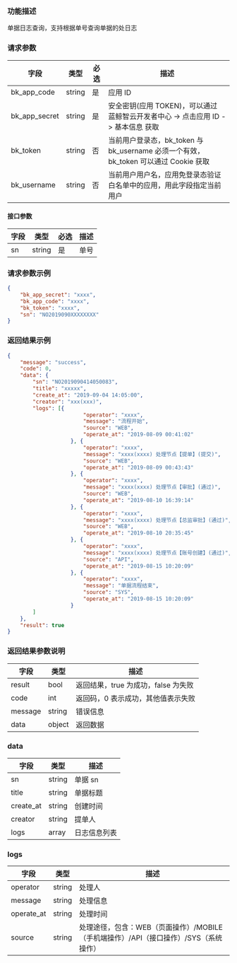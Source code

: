 ### 功能描述

单据日志查询，支持根据单号查询单据的处日志

### 请求参数

| 字段 | 类型 | 必选 |  描述 |
|-----------|------------|--------|------------|
| bk_app_code  |  string    | 是 | 应用 ID     |
| bk_app_secret|  string    | 是 | 安全密钥(应用 TOKEN)，可以通过 蓝鲸智云开发者中心 -&gt; 点击应用 ID -&gt; 基本信息 获取 |
| bk_token     |  string    | 否 | 当前用户登录态，bk_token 与 bk_username 必须一个有效，bk_token 可以通过 Cookie 获取 |
| bk_username  |  string    | 否 | 当前用户用户名，应用免登录态验证白名单中的应用，用此字段指定当前用户 |

#### 接口参数

| 字段        | 类型     | 必选  | 描述                         |
| --------- | ------ | --- | -------------------------- |
| sn        | string | 是   | 单号                       |

### 请求参数示例

```json
{  
    "bk_app_secret": "xxxx", 
    "bk_app_code": "xxxx", 
    "bk_token": "xxxx", 
    "sn": "NO2019090XXXXXXXX"
}  
```

### 返回结果示例

```json
{
    "message": "success",
    "code": 0,
    "data": {
        "sn": "NO2019090414050083",
        "title": "xxxxx",
        "create_at": "2019-09-04 14:05:00",
        "creator": "xxx(xxx)",
        "logs": [{
						"operator": "xxxx",
						"message": "流程开始",
						"source": "WEB",
						"operate_at": "2019-08-09 00:41:02"
					}, {
						"operator": "xxxx",
						"message": "xxxx(xxxx) 处理节点【提单】(提交)",
						"source": "WEB",
						"operate_at": "2019-08-09 00:43:43"
					}, {
						"operator": "xxxx",
						"message": "xxxx(xxxx) 处理节点【审批】(通过)",
						"source": "WEB",
						"operate_at": "2019-08-10 16:39:14"
					}, {
						"operator": "xxxx",
						"message": "xxxx(xxxx) 处理节点【总监审批】(通过)",
						"source": "WEB",
						"operate_at": "2019-08-10 20:35:45"
					}, {
						"operator": "xxxx",
						"message": "xxxx(xxxx) 处理节点【账号创建】(通过)",
						"source": "API",
						"operate_at": "2019-08-15 10:20:09"
					}, {
						"operator": "xxxx",
						"message": "单据流程结束",
						"source": "SYS",
						"operate_at": "2019-08-15 10:20:09"
					}
        ]
    },
    "result": true
}
```

### 返回结果参数说明

| 字段      | 类型        | 描述                      |
| ------- | --------- | ----------------------- |
| result  | bool      | 返回结果，true 为成功，false 为失败   |
| code    | int       | 返回码，0 表示成功，其他值表示失败       |
| message | string    | 错误信息                    |
| data    | object    | 返回数据 |

### data

| 字段                     | 类型     | 描述       |
| ---------------------- | ------ | -------- |
| sn                     | string | 单据 sn     |
| title                  | string | 单据标题     |
| create_at              | string | 创建时间     |
| creator                | string | 提单人      |
| logs              | array    | 日志信息列表    |

### logs

| 字段              | 类型         | 描述         |
| --------------- | ---------- | ---------- |
| operator              | string        | 处理人       |
| message        | string     | 处理信息     |
| operate_at            | string     | 处理时间       |
| source            | string     | 处理途径，包含：WEB（页面操作）/MOBILE（手机端操作）/API（接口操作）/SYS（系统操作）       |
